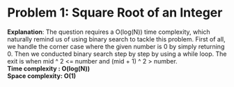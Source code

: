 # Problem 1: Square Root of an Integer
**Explanation**: The question requires a O(log(N)) time complexity, which naturally remind us of using binary search to tackle this problem.
First of all, we handle the corner case where the given number is 0 by simply returning 0.
Then we conducted binary search step by step by using a while loop. The exit is when mid ^ 2 <= number and (mid + 1) ^ 2 > number.<br>
**Time complexity : O(log(N)) <br>
Space complexity: O(1)**

